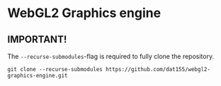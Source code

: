 # WebGL2 Graphics engine

## IMPORTANT!
The `--recurse-submodules`-flag is required to fully clone the repository.


```
git clone --recurse-submodules https://github.com/dat155/webgl2-graphics-engine.git
```
